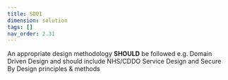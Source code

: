 ```yaml
---
title: SD01
dimension: solution
tags: []
nav_order: 2.31
---
```


An appropriate design methodology **SHOULD** be followed e.g. Domain Driven Design and should include NHS/CDDO Service Design and Secure By Design principles & methods 